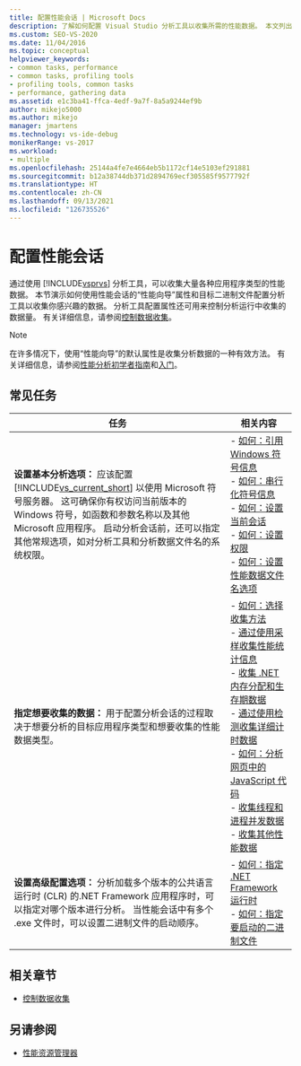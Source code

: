 ```yaml
---
title: 配置性能会话 | Microsoft Docs
description: 了解如何配置 Visual Studio 分析工具以收集所需的性能数据。 本文列出了常见任务并提供链接。
ms.custom: SEO-VS-2020
ms.date: 11/04/2016
ms.topic: conceptual
helpviewer_keywords:
- common tasks, performance
- common tasks, profiling tools
- profiling tools, common tasks
- performance, gathering data
ms.assetid: e1c3ba41-ffca-4edf-9a7f-8a5a9244ef9b
author: mikejo5000
ms.author: mikejo
manager: jmartens
ms.technology: vs-ide-debug
monikerRange: vs-2017
ms.workload:
- multiple
ms.openlocfilehash: 25144a4fe7e4664eb5b1172cf14e5103ef291881
ms.sourcegitcommit: b12a38744db371d2894769ecf305585f9577792f
ms.translationtype: HT
ms.contentlocale: zh-CN
ms.lasthandoff: 09/13/2021
ms.locfileid: "126735526"
---
```

# <a name="configure-performance-sessions"></a>配置性能会话
通过使用 [!INCLUDE[vsprvs](../code-quality/includes/vsprvs_md.md)] 分析工具，可以收集大量各种应用程序类型的性能数据。 本节演示如何使用性能会话的“性能向导”属性和目标二进制文件配置分析工具以收集你感兴趣的数据。 分析工具配置属性还可用来控制分析运行中收集的数据量。 有关详细信息，请参阅[控制数据收集](../profiling/controlling-data-collection.md)。

> [!NOTE]
> 在许多情况下，使用“性能向导”的默认属性是收集分析数据的一种有效方法。 有关详细信息，请参阅[性能分析初学者指南](../profiling/beginners-guide-to-performance-profiling.md)和[入门](../profiling/getting-started-with-performance-tools.md)。

## <a name="common-tasks"></a>常见任务

| 任务 | 相关内容 |
| - | - |
| **设置基本分析选项：** 应该配置 [!INCLUDE[vs_current_short](../code-quality/includes/vs_current_short_md.md)] 以使用 Microsoft 符号服务器。 这可确保你有权访问当前版本的 Windows 符号，如函数和参数名称以及其他 Microsoft 应用程序。 启动分析会话前，还可以指定其他常规选项，如对分析工具和分析数据文件名的系统权限。 | -   [如何：引用 Windows 符号信息](../profiling/how-to-reference-windows-symbol-information.md)<br />-   [如何：串行化符号信息](../profiling/how-to-serialize-symbol-information.md)<br />-   [如何：设置当前会话](../profiling/how-to-set-the-current-session.md)<br />-   [如何：设置权限](../profiling/how-to-set-permissions.md)<br />-   [如何：设置性能数据文件名选项](../profiling/how-to-set-performance-data-file-name-options.md) |
| **指定想要收集的数据：** 用于配置分析会话的过程取决于想要分析的目标应用程序类型和想要收集的性能数据类型。 | -   [如何：选择收集方法](../profiling/how-to-choose-collection-methods.md)<br />-   [通过使用采样收集性能统计信息](../profiling/collecting-performance-statistics-by-using-sampling.md)<br />-   [收集 .NET 内存分配和生存期数据](../profiling/collecting-dotnet-memory-allocation-and-lifetime-data.md)<br />-   [通过使用检测收集详细计时数据](../profiling/collecting-detailed-timing-data-by-using-instrumentation.md)<br />-   [如何：分析网页中的 JavaScript 代码](../profiling/how-to-profile-javascript-code-in-web-pages.md)<br />-   [收集线程和进程并发数据](../profiling/collecting-thread-and-process-concurrency-data.md)<br />-   [收集其他性能数据](../profiling/collecting-additional-performance-data.md) |
| **设置高级配置选项：** 分析加载多个版本的公共语言运行时 (CLR) 的.NET Framework 应用程序时，可以指定对哪个版本进行分析。 当性能会话中有多个 .exe 文件时，可以设置二进制文件的启动顺序。 | -   [如何：指定 .NET Framework 运行时](../profiling/how-to-specify-the-dotnet-framework-runtime.md)<br />-   [如何：指定要启动的二进制文件](../profiling/how-to-specify-the-binary-to-start.md) |

## <a name="related-sections"></a>相关章节
- [控制数据收集](../profiling/controlling-data-collection.md)

## <a name="see-also"></a>另请参阅
- [性能资源管理器](../profiling/performance-explorer.md)
